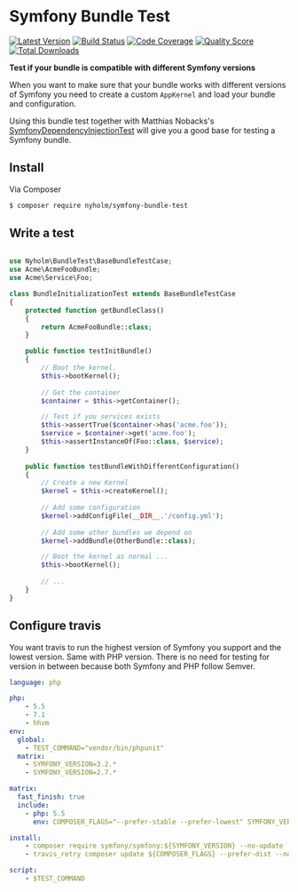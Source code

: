 # Symfony Bundle Test

[![Latest Version](https://img.shields.io/github/release/Nyholm/symfony-bundle-test.svg?style=flat-square)](https://github.com/Nyholm/symfony-bundle-test/releases)
[![Build Status](https://img.shields.io/travis/Nyholm/symfony-bundle-test.svg?style=flat-square)](https://travis-ci.org/Nyholm/symfony-bundle-test)
[![Code Coverage](https://img.shields.io/scrutinizer/coverage/g/Nyholm/symfony-bundle-test.svg?style=flat-square)](https://scrutinizer-ci.com/g/Nyholm/symfony-bundle-test)
[![Quality Score](https://img.shields.io/scrutinizer/g/Nyholm/symfony-bundle-test.svg?style=flat-square)](https://scrutinizer-ci.com/g/Nyholm/symfony-bundle-test)
[![Total Downloads](https://img.shields.io/packagist/dt/nyholm/symfony-bundle-test.svg?style=flat-square)](https://packagist.org/packages/nyholm/symfony-bundle-test)

**Test if your bundle is compatible with different Symfony versions**

When you want to make sure that your bundle works with different versions of Symfony
you need to create a custom `AppKernel` and load your bundle and configuration. 

Using this bundle test together with Matthias Nobacks's 
[SymfonyDependencyInjectionTest](https://github.com/matthiasnoback/SymfonyDependencyInjectionTest)
will give you a good base for testing a Symfony bundle. 

## Install

Via Composer

``` bash
$ composer require nyholm/symfony-bundle-test
```

## Write a test

```php

use Nyholm\BundleTest\BaseBundleTestCase;
use Acme\AcmeFooBundle;
use Acme\Service\Foo;

class BundleInitializationTest extends BaseBundleTestCase
{
    protected function getBundleClass()
    {
        return AcmeFooBundle::class;
    }

    public function testInitBundle()
    {
        // Boot the kernel.
        $this->bootKernel();
        
        // Get the container
        $container = $this->getContainer();

        // Test if you services exists
        $this->assertTrue($container->has('acme.foo'));
        $service = $container->get('acme.foo');
        $this->assertInstanceOf(Foo::class, $service);
    }
    
    public function testBundleWithDifferentConfiguration()
    {
        // Create a new Kernel
        $kernel = $this->createKernel();
        
        // Add some configuration
        $kernel->addConfigFile(__DIR__.'/config.yml');
        
        // Add some other bundles we depend on
        $kernel->addBundle(OtherBundle::class);

        // Boot the kernel as normal ...
        $this->bootKernel();
        
        // ... 
    }
}

```

## Configure travis

You want travis to run the highest version of Symfony you support and the lowest
version. Same with PHP version. There is no need for testing for version in between
because both Symfony and PHP follow Semver. 

```yaml
language: php

php:
    - 5.5
    - 7.1
    - hhvm
env:
  global:
    - TEST_COMMAND="vendor/bin/phpunit"
  matrix:
    - SYMFONY_VERSION=3.2.*    
    - SYMFONY_VERSION=2.7.*

matrix:
  fast_finish: true
  include:
    - php: 5.5
      env: COMPOSER_FLAGS="--prefer-stable --prefer-lowest" SYMFONY_VERSION=2.7.* TEST_COMMAND="vendor/bin/phpunit --coverage-text --coverage-clover=build/coverage.xml"

install:
    - composer require symfony/symfony:${SYMFONY_VERSION} --no-update
    - travis_retry composer update ${COMPOSER_FLAGS} --prefer-dist --no-interaction

script:
    - $TEST_COMMAND
```

